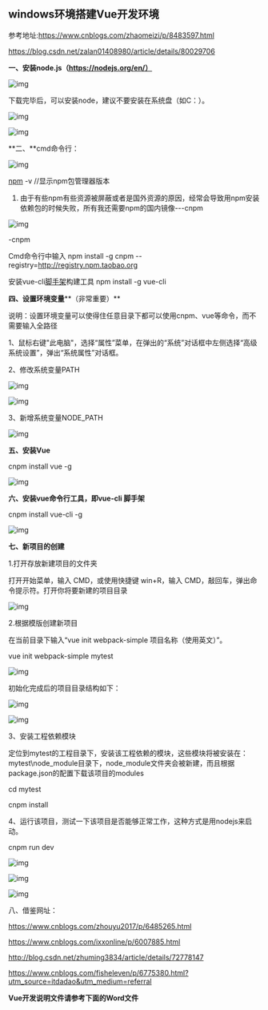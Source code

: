 ## **windows环境搭建Vue开发环境**

参考地址:https://www.cnblogs.com/zhaomeizi/p/8483597.html

https://blog.csdn.net/zalan01408980/article/details/80029706

**一、安装node.js（https://nodejs.org/en/）**

![img](https://gitee.com/VincentBlog/image/raw/master/image/20211103181651.png)

下载完毕后，可以安装node，建议不要安装在系统盘（如C：）。

![img](https://gitee.com/VincentBlog/image/raw/master/image/20211103181649.png)

![img](https://gitee.com/VincentBlog/image/raw/master/image/20211103181658.png)

**二、**cmd命令行：

![img](https://gitee.com/VincentBlog/image/raw/master/image/20211103181645.png)

[npm](https://www.baidu.com/s?wd=npm&tn=24004469_oem_dg&rsv_dl=gh_pl_sl_csd) -v //显示npm包管理器版本 

1. 由于有些npm有些资源被屏蔽或者是国外资源的原因，经常会导致用npm安装依赖包的时候失败，所有我还需要npm的国内镜像---cnpm

![img](https://gitee.com/VincentBlog/image/raw/master/image/20211103181704.png)

-cnpm

Cmd命令行中输入  npm install -g cnpm --registry=http://registry.npm.taobao.org

安装vue-cli[脚手架](https://www.baidu.com/s?wd=脚手架&tn=24004469_oem_dg&rsv_dl=gh_pl_sl_csd)构建工具   npm install -g vue-cli

**四、设置环境变量****（非常重要）**

说明：设置环境变量可以使得住任意目录下都可以使用cnpm、vue等命令，而不需要输入全路径

1、鼠标右键"此电脑"，选择“属性”菜单，在弹出的“系统”对话框中左侧选择“高级系统设置”，弹出“系统属性”对话框。

2、修改系统变量PATH

![img](https://gitee.com/VincentBlog/image/raw/master/image/20211103181641.png)

![img](https://gitee.com/VincentBlog/image/raw/master/image/20211103181623.png)

3、新增系统变量NODE_PATH

![img](https://gitee.com/VincentBlog/image/raw/master/image/20211103181623.png)

**五、安装Vue**

cnpm install vue -g

![img](https://gitee.com/VincentBlog/image/raw/master/image/20211103181623.png)

**六、安装vue命令行工具，即vue-cli 脚手架**

cnpm install vue-cli -g

![img](https://gitee.com/VincentBlog/image/raw/master/image/20211103181623.png)

 **七、新项目的创建**

1.打开存放新建项目的文件夹

打开开始菜单，输入 CMD，或使用快捷键 win+R，输入 CMD，敲回车，弹出命令提示符。打开你将要新建的项目目录

![img](https://gitee.com/VincentBlog/image/raw/master/image/20211103181623.png)

2.根据模版创建新项目

在当前目录下输入“vue init webpack-simple 项目名称（使用英文）”。

vue init webpack-simple mytest

![img](https://gitee.com/VincentBlog/image/raw/master/image/20211103181623.png)

初始化完成后的项目目录结构如下：

![img](https://gitee.com/VincentBlog/image/raw/master/image/20211103181714.png)

![img](https://gitee.com/VincentBlog/image/raw/master/image/20211103181717.png)

3、安装工程依赖模块

定位到mytest的工程目录下，安装该工程依赖的模块，这些模块将被安装在：mytest\node_module目录下，node_module文件夹会被新建，而且根据package.json的配置下载该项目的modules

cd mytest

cnpm install

4、运行该项目，测试一下该项目是否能够正常工作，这种方式是用nodejs来启动。

cnpm run dev

![img](https://gitee.com/VincentBlog/image/raw/master/image/20211103181720.png)

![img](https://gitee.com/VincentBlog/image/raw/master/image/20211103181723.png)

![img](https://gitee.com/VincentBlog/image/raw/master/image/20211103181727.png)

八、借鉴网址：

https://www.cnblogs.com/zhouyu2017/p/6485265.html

https://www.cnblogs.com/ixxonline/p/6007885.html

http://blog.csdn.net/zhuming3834/article/details/72778147

https://www.cnblogs.com/fisheleven/p/6775380.html?utm_source=itdadao&utm_medium=referral

**Vue开发说明文件请参考下面的Word文件**

